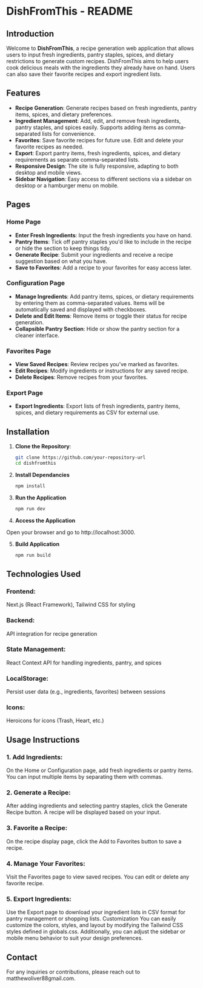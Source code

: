 # DishFromThis - README

## Introduction

Welcome to **DishFromThis**, a recipe generation web application that allows users to input fresh ingredients, pantry staples, spices, and dietary restrictions to generate custom recipes. DishFromThis aims to help users cook delicious meals with the ingredients they already have on hand. Users can also save their favorite recipes and export ingredient lists.

## Features

- **Recipe Generation**: Generate recipes based on fresh ingredients, pantry items, spices, and dietary preferences.
- **Ingredient Management**: Add, edit, and remove fresh ingredients, pantry staples, and spices easily. Supports adding items as comma-separated lists for convenience.
- **Favorites**: Save favorite recipes for future use. Edit and delete your favorite recipes as needed.
- **Export**: Export pantry items, fresh ingredients, spices, and dietary requirements as separate comma-separated lists.
- **Responsive Design**: The site is fully responsive, adapting to both desktop and mobile views.
- **Sidebar Navigation**: Easy access to different sections via a sidebar on desktop or a hamburger menu on mobile.

## Pages

### Home Page
- **Enter Fresh Ingredients**: Input the fresh ingredients you have on hand.
- **Pantry Items**: Tick off pantry staples you'd like to include in the recipe or hide the section to keep things tidy.
- **Generate Recipe**: Submit your ingredients and receive a recipe suggestion based on what you have.
- **Save to Favorites**: Add a recipe to your favorites for easy access later.

### Configuration Page
- **Manage Ingredients**: Add pantry items, spices, or dietary requirements by entering them as comma-separated values. Items will be automatically saved and displayed with checkboxes.
- **Delete and Edit Items**: Remove items or toggle their status for recipe generation.
- **Collapsible Pantry Section**: Hide or show the pantry section for a cleaner interface.

### Favorites Page
- **View Saved Recipes**: Review recipes you’ve marked as favorites.
- **Edit Recipes**: Modify ingredients or instructions for any saved recipe.
- **Delete Recipes**: Remove recipes from your favorites.

### Export Page
- **Export Ingredients**: Export lists of fresh ingredients, pantry items, spices, and dietary requirements as CSV for external use.

## Installation

1. **Clone the Repository**:
   ```bash
   git clone https://github.com/your-repository-url
   cd dishfromthis
   ```

2. **Install Dependancies**
    ```bash
    npm install
    ```

3. **Run the Application**
    ```bash
   npm run dev
   ```

4. **Access the Application**

Open your browser and go to http://localhost:3000. 
    
5. **Build Application**
    ```bash
    npm run build
    ```

## Technologies Used
### Frontend: 
Next.js (React Framework), Tailwind CSS for styling
### Backend: 
API integration for recipe generation
### State Management: 
React Context API for handling ingredients, pantry, and spices
### LocalStorage: 
Persist user data (e.g., ingredients, favorites) between sessions
### Icons: 
Heroicons for icons (Trash, Heart, etc.)

## Usage Instructions
### 1. Add Ingredients:

On the Home or Configuration page, add fresh ingredients or pantry items. You can input multiple items by separating them with commas.
### 2. Generate a Recipe:

After adding ingredients and selecting pantry staples, click the Generate Recipe button. A recipe will be displayed based on your input.
### 3. Favorite a Recipe:

On the recipe display page, click the Add to Favorites button to save a recipe.
### 4. Manage Your Favorites:

Visit the Favorites page to view saved recipes. You can edit or delete any favorite recipe.
### 5. Export Ingredients:

Use the Export page to download your ingredient lists in CSV format for pantry management or shopping lists.
Customization
You can easily customize the colors, styles, and layout by modifying the Tailwind CSS styles defined in globals.css. Additionally, you can adjust the sidebar or mobile menu behavior to suit your design preferences.

## Contact
For any inquiries or contributions, please reach out to matthewoliver88gmail.com.
